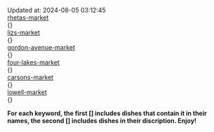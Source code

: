 Updated at: 2024-08-05 03:12:45  
[rhetas-market](https://wisc-housingdining.nutrislice.com/menu/rhetas-market/lunch/2024-08-05)  
{}  
[lizs-market](https://wisc-housingdining.nutrislice.com/menu/lizs-market/lunch/2024-08-05)  
{}  
[gordon-avenue-market](https://wisc-housingdining.nutrislice.com/menu/gordon-avenue-market/lunch/2024-08-05)  
{}  
[four-lakes-market](https://wisc-housingdining.nutrislice.com/menu/four-lakes-market/lunch/2024-08-05)  
{}  
[carsons-market](https://wisc-housingdining.nutrislice.com/menu/carsons-market/lunch/2024-08-05)  
{}  
[lowell-market](https://wisc-housingdining.nutrislice.com/menu/lowell-market/lunch/2024-08-05)  
{}  
  
**For each keyword, the first [] includes dishes that contain it in their names, the second [] includes dishes in their discription. Enjoy!**  
